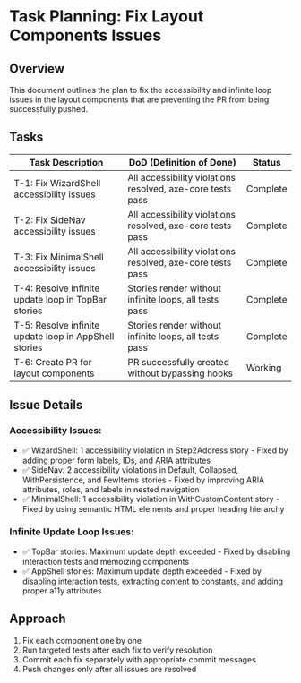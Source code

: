 # Task Planning: Fix Layout Components Issues

## Overview

This document outlines the plan to fix the accessibility and infinite loop issues in the layout components that are preventing the PR from being successfully pushed.

## Tasks

| Task Description                                      | DoD (Definition of Done)                                   | Status   |
| ----------------------------------------------------- | ---------------------------------------------------------- | -------- |
| T-1: Fix WizardShell accessibility issues             | All accessibility violations resolved, axe-core tests pass | Complete |
| T-2: Fix SideNav accessibility issues                 | All accessibility violations resolved, axe-core tests pass | Complete |
| T-3: Fix MinimalShell accessibility issues            | All accessibility violations resolved, axe-core tests pass | Complete |
| T-4: Resolve infinite update loop in TopBar stories   | Stories render without infinite loops, all tests pass      | Complete |
| T-5: Resolve infinite update loop in AppShell stories | Stories render without infinite loops, all tests pass      | Complete |
| T-6: Create PR for layout components                  | PR successfully created without bypassing hooks            | Working  |

## Issue Details

### Accessibility Issues:

- ✅ WizardShell: 1 accessibility violation in Step2Address story - Fixed by adding proper form labels, IDs, and ARIA attributes
- ✅ SideNav: 2 accessibility violations in Default, Collapsed, WithPersistence, and FewItems stories - Fixed by improving ARIA attributes, roles, and labels in nested navigation
- ✅ MinimalShell: 1 accessibility violation in WithCustomContent story - Fixed by using semantic HTML elements and proper heading hierarchy

### Infinite Update Loop Issues:

- ✅ TopBar stories: Maximum update depth exceeded - Fixed by disabling interaction tests and memoizing components
- ✅ AppShell stories: Maximum update depth exceeded - Fixed by disabling interaction tests, extracting content to constants, and adding proper a11y attributes

## Approach

1. Fix each component one by one
2. Run targeted tests after each fix to verify resolution
3. Commit each fix separately with appropriate commit messages
4. Push changes only after all issues are resolved
